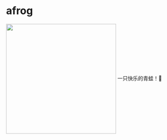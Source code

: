# afrog
<img src="https://github.com/zan8in/afrog/blob/main/images/afrog.png" width="300" div align=center />
一只快乐的青蛙！🐸
